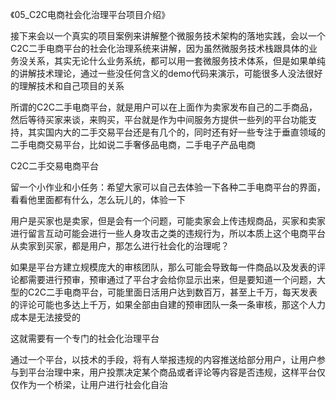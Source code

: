 
《05_C2C电商社会化治理平台项目介绍》

接下来会以一个真实的项目案例来讲解整个微服务技术架构的落地实践，会以一个C2C二手电商平台的社会化治理系统来讲解，因为虽然微服务技术栈跟具体的业务没关系，其实无论什么业务系统，都可以用一套微服务技术体系，但是如果单纯的讲解技术理论，通过一些没任何含义的demo代码来演示，可能很多人没法很好的理解技术和自己项目的关系

所谓的C2C二手电商平台，就是用户可以在上面作为卖家发布自己的二手商品，然后等待买家来谈，来购买，平台就是作为中间服务方提供一些列的平台功能支持，其实国内大的二手交易平台还是有几个的，同时还有好一些专注于垂直领域的二手电商交易平台，比如说二手奢侈品电商，二手电子产品电商

C2C二手交易电商平台

留一个小作业和小任务：希望大家可以自己去体验一下各种二手电商平台的界面，看看他里面都有什么，怎么玩儿的，体验一下

用户是买家也是卖家，但是会有一个问题，可能卖家会上传违规商品，买家和卖家进行留言互动可能会进行一些人身攻击之类的违规行为，所以本质上这个电商平台从卖家到买家，都是用户，那怎么进行社会化的治理呢？

如果是平台方建立规模庞大的审核团队，那么可能会导致每一件商品以及发表的评论都需要进行预审，预审通过了平台才会给你显示出来，但是要知道一个问题，大型的C2C二手电商平台，可能里面日活用户达到数百万，甚至上千万，每天发表的评论可能也多达上千万，如果全部由自建的预审团队一条一条审核，那这个人力成本是无法接受的

这就需要有一个专门的社会化治理平台

通过一个平台，以技术的手段，将有人举报违规的内容推送给部分用户，让用户参与到平台治理中来，用户投票决定某个商品或者评论等内容是否违规，这样平台仅仅作为一个桥梁，让用户进行社会化自治